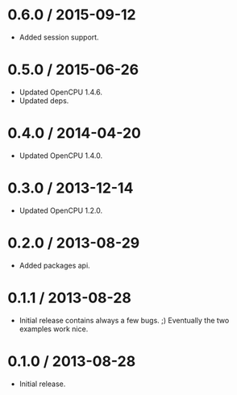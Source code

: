 0.6.0 / 2015-09-12
==================

* Added session support.

0.5.0 / 2015-06-26
==================

* Updated OpenCPU 1.4.6.
* Updated deps.

0.4.0 / 2014-04-20
==================

* Updated OpenCPU 1.4.0.

0.3.0 / 2013-12-14
==================

* Updated OpenCPU 1.2.0.

0.2.0 / 2013-08-29
==================

* Added packages api.

0.1.1 / 2013-08-28
==================

* Initial release contains always a few bugs. ;) Eventually the two examples
work nice.

0.1.0 / 2013-08-28
==================

* Initial release.

